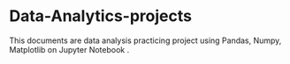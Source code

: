 # Data-Analytics-projects
This documents are data analysis practicing project using Pandas, Numpy, Matplotlib on Jupyter Notebook .
